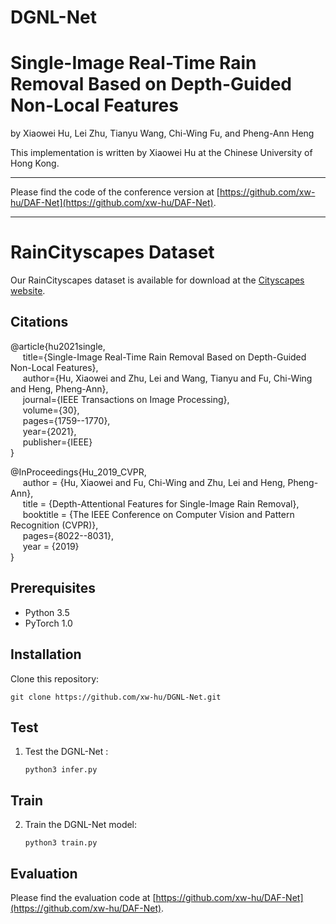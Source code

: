 # DGNL-Net

# Single-Image Real-Time Rain Removal Based on Depth-Guided Non-Local Features

by Xiaowei Hu, Lei Zhu, Tianyu Wang, Chi-Wing Fu, and Pheng-Ann Heng

This implementation is written by Xiaowei Hu at the Chinese University of Hong Kong.

***

Please find the code of the conference version at [https://github.com/xw-hu/DAF-Net](https://github.com/xw-hu/DAF-Net).      

***

# RainCityscapes Dataset

Our RainCityscapes dataset is available for download at the [Cityscapes website](https://www.cityscapes-dataset.com/downloads/).

## Citations

@article{hu2021single,                    
&nbsp;&nbsp;&nbsp;&nbsp;   title={Single-Image Real-Time Rain Removal Based on Depth-Guided Non-Local Features},                
&nbsp;&nbsp;&nbsp;&nbsp;   author={Hu, Xiaowei and Zhu, Lei and Wang, Tianyu and Fu, Chi-Wing and Heng, Pheng-Ann},               
&nbsp;&nbsp;&nbsp;&nbsp;   journal={IEEE Transactions on Image Processing},              
&nbsp;&nbsp;&nbsp;&nbsp;   volume={30},                
&nbsp;&nbsp;&nbsp;&nbsp;   pages={1759--1770},            
&nbsp;&nbsp;&nbsp;&nbsp;   year={2021},              
&nbsp;&nbsp;&nbsp;&nbsp;   publisher={IEEE}              
}

@InProceedings{Hu_2019_CVPR,      
&nbsp;&nbsp;&nbsp;&nbsp;  author = {Hu, Xiaowei and Fu, Chi-Wing and Zhu, Lei and Heng, Pheng-Ann},      
&nbsp;&nbsp;&nbsp;&nbsp;  title = {Depth-Attentional Features for Single-Image Rain Removal},      
&nbsp;&nbsp;&nbsp;&nbsp;  booktitle = {The IEEE Conference on Computer Vision and Pattern Recognition (CVPR)},      
&nbsp;&nbsp;&nbsp;&nbsp;  pages={8022--8031},      
&nbsp;&nbsp;&nbsp;&nbsp;  year = {2019}      
}

## Prerequisites
* Python 3.5
* PyTorch 1.0
        
## Installation

Clone this repository:          
   ```shell
   git clone https://github.com/xw-hu/DGNL-Net.git
   ```

## Test   
1. Test the DGNL-Net :
   ```shell
   python3 infer.py    
   ```

## Train

2. Train the DGNL-Net model:
   ```shell
   python3 train.py    
   ```


## Evaluation

Please find the evaluation code at [https://github.com/xw-hu/DAF-Net](https://github.com/xw-hu/DAF-Net).                                 

